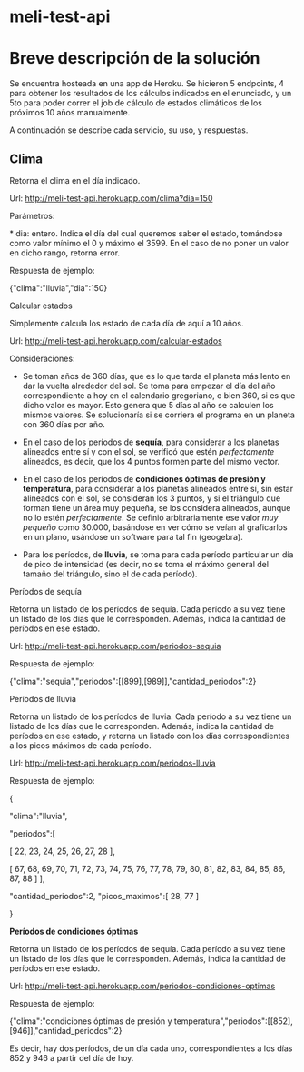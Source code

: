 # meli-test-api

Breve descripción de la solución
================================

Se encuentra hosteada en una app de Heroku. Se hicieron 5 endpoints, 4 para obtener los resultados de los cálculos indicados en el enunciado, y un 5to para poder correr el job de cálculo de estados climáticos de los próximos 10 años manualmente.

A continuación se describe cada servicio, su uso, y respuestas.

Clima
-----

Retorna el clima en el día indicado.

Url: <http://meli-test-api.herokuapp.com/clima?dia=150>

Parámetros:

\* dia: entero. Indica el día del cual queremos saber el estado, tomándose como valor mínimo el 0 y máximo el 3599. En el caso de no poner un valor en dicho rango, retorna error.

Respuesta de ejemplo:

{"clima":"lluvia","dia":150}

Calcular estados

Simplemente calcula los estado de cada día de aquí a 10 años.

Url: http://meli-test-api.herokuapp.com/calcular-estados

Consideraciones:

-   Se toman años de 360 días, que es lo que tarda el planeta más lento en dar la vuelta alrededor del sol. Se toma para empezar el día del año correspondiente a hoy en el calendario gregoriano, o bien 360, si es que dicho valor es mayor. Esto genera que 5 días al año se calculen los mismos valores. Se solucionaría si se corriera el programa en un planeta con 360 días por año.

-   En el caso de los períodos de **sequía**, para considerar a los planetas alineados entre sí y con el sol, se verificó que estén *perfectamente* alineados, es decir, que los 4 puntos formen parte del mismo vector.

-   En el caso de los períodos de **condiciones óptimas de presión y temperatura**, para considerar a los planetas alineados entre sí, sin estar alineados con el sol, se consideran los 3 puntos, y si el triángulo que forman tiene un área muy pequeña, se los considera alineados, aunque no lo estén *perfectamente*. Se definió arbitrariamente ese valor *muy pequeño* como 30.000, basándose en ver cómo se veían al graficarlos en un plano, usándose un software para tal fin (geogebra).
-   Para los períodos, de **lluvia**, se toma para cada período particular un día de pico de intensidad (es decir, no se toma el máximo general del tamaño del triángulo, sino el de cada período).

Períodos de sequía

Retorna un listado de los períodos de sequía. Cada período a su vez tiene un listado de los días que le corresponden. Además, indica la cantidad de períodos en ese estado.

Url: <http://meli-test-api.herokuapp.com/periodos-sequia>

Respuesta de ejemplo:

{"clima":"sequia","periodos":\[\[899\],\[989\]\],"cantidad\_periodos":2}

Períodos de lluvia

Retorna un listado de los períodos de lluvia. Cada período a su vez tiene un listado de los días que le corresponden. Además, indica la cantidad de períodos en ese estado, y retorna un listado con los días correspondientes a los picos máximos de cada período.

Url: <http://meli-test-api.herokuapp.com/periodos-lluvia>

Respuesta de ejemplo:

{

 "clima":"lluvia",

 "periodos":\[

 \[ 22, 23,
 24,
 25,
 26,
 27,
 28
 \],

 \[
 67,
 68,
 69,
 70,
 71,
 72,
 73,
 74,
 75,
 76,
 77,
 78,
 79,
 80,
 81,
 82,
 83,
 84,
 85,
 86,
 87,
 88
 \]
 \],

 "cantidad\_periodos":2,
 "picos\_maximos":\[
 28,
 77
 \]

}

**Períodos de condiciones óptimas**

Retorna un listado de los períodos de sequía. Cada período a su vez tiene un listado de los días que le corresponden. Además, indica la cantidad de períodos en ese estado.

Url: <http://meli-test-api.herokuapp.com/periodos-condiciones-optimas>

Respuesta de ejemplo:

{"clima":"condiciones óptimas de presión y temperatura","periodos":\[\[852\],\[946\]\],"cantidad\_periodos":2}

Es decir, hay dos períodos, de un día cada uno, correspondientes a los días 852 y 946 a partir del día de hoy.
